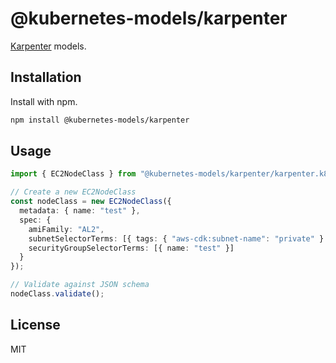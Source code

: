 # @kubernetes-models/karpenter

[Karpenter](https://karpenter.sh/) models.

## Installation

Install with npm.

```sh
npm install @kubernetes-models/karpenter
```

## Usage

```ts
import { EC2NodeClass } from "@kubernetes-models/karpenter/karpenter.k8s.aws/v1beta1";

// Create a new EC2NodeClass
const nodeClass = new EC2NodeClass({
  metadata: { name: "test" },
  spec: {
    amiFamily: "AL2",
    subnetSelectorTerms: [{ tags: { "aws-cdk:subnet-name": "private" } }],
    securityGroupSelectorTerms: [{ name: "test" }]
  }
});

// Validate against JSON schema
nodeClass.validate();
```

## License

MIT
